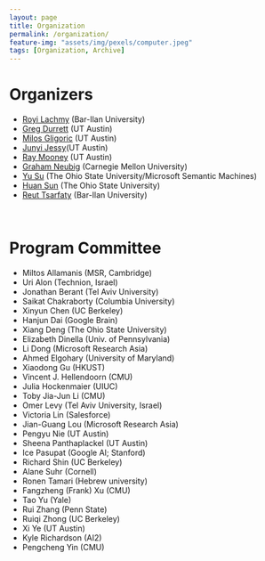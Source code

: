 ```yaml
---
layout: page
title: Organization
permalink: /organization/
feature-img: "assets/img/pexels/computer.jpeg"
tags: [Organization, Archive]
---
```


# Organizers

+ [Royi Lachmy](https://nlp.biu.ac.il/~rtsarfaty/onlp/nlpro) (Bar-Ilan University)
+ [Greg Durrett](https://www.cs.utexas.edu/~gdurrett) (UT Austin)
+ [Milos Gligoric](http://users.ece.utexas.edu/~gligoric/) (UT Austin)
+ [Junyi Jessy](https://jjessyli.github.io)(UT Austin)
+ [Ray Mooney](https://www.cs.utexas.edu/~mooney/) (UT Austin)
+ [Graham Neubig](http://www.phontron.com/index.php?lang=en) (Carnegie Mellon University)
+ [Yu Su](http://ysu1989.github.io/) (The Ohio State University/Microsoft Semantic Machines)
+ [Huan Sun](http://web.cse.ohio-state.edu/~sun.397/) (The Ohio State University)
+ [Reut Tsarfaty](https://nlp.biu.ac.il/~rtsarfaty/onlp) (Bar-Ilan University)

<br>

# Program Committee
+ Miltos Allamanis (MSR, Cambridge)
+ Uri Alon (Technion, Israel)
+ Jonathan Berant (Tel Aviv University)
+ Saikat Chakraborty (Columbia University)
+ Xinyun Chen (UC Berkeley)
+ Hanjun Dai (Google Brain)
+ Xiang Deng (The Ohio State University)
+ Elizabeth Dinella (Univ. of Pennsylvania)
+ Li Dong (Microsoft Research Asia)
+ Ahmed Elgohary (University of Maryland)
+ Xiaodong Gu (HKUST)
+ Vincent J. Hellendoorn (CMU)
+ Julia Hockenmaier (UIUC)
+ Toby Jia-Jun Li (CMU)
+ Omer Levy (Tel Aviv University, Israel)
+ Victoria Lin (Salesforce)
+ Jian-Guang Lou (Microsoft Research Asia)
+ Pengyu Nie (UT Austin)
+ Sheena Panthaplackel (UT Austin)
+ Ice Pasupat (Google AI; Stanford)
+ Richard Shin (UC Berkeley)
+ Alane Suhr (Cornell)
+ Ronen Tamari (Hebrew university)
+ Fangzheng (Frank) Xu (CMU)
+ Tao Yu (Yale)
+ Rui Zhang (Penn State)
+ Ruiqi Zhong (UC Berkeley)
+ Xi Ye (UT Austin)
+ Kyle Richardson (AI2)
+ Pengcheng Yin (CMU)

